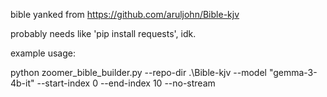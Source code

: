 bible yanked from https://github.com/aruljohn/Bible-kjv

probably needs like 'pip install requests', idk.

example usage:

python zoomer_bible_builder.py --repo-dir .\Bible-kjv --model "gemma-3-4b-it" --start-index 0 --end-index 10 --no-stream
